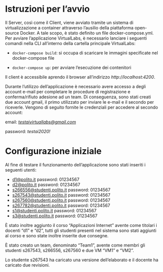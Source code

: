 # Istruzioni per l’avvio #
Il Server, così come il Client, viene avviato tramite un sistema di virtualizzazione a container attraverso l’ausilio della piattaforma open-source Docker.
A tale scopo, è stato definito un file docker-compose.yml.
Per avviare l’applicazione VirtualLabs, è necessario lanciare i seguenti comandi nella CLI all’interno della cartella principale VirtualLabs:

- `docker-compose build`: si occupa di scaricare le immagini specificate nel docker-compose file

- `docker-compose up`: per avviare l’esecuzione dei contenitori

Il client è accessibile aprendo il browser all’indirizzo *http://localhost:4200*.

Durante l’utilizzo dell’applicazione è necessario avere accesso a degli account e-mail per completare le procedure di registrazione e conferma/rifiuto adesione ad un team. Di conseguenza, sono stati creati due account gmail, il primo utilizzato per inviare le e-mail e il secondo per riceverle. Vengono di seguito fornite le credenziali per accedere al secondo account:

email: *testaivirtuallabs@gmail.com*

password: *testai2020!*

# Configurazione iniziale #
Al fine di testare il funzionamento dell’applicazione sono stati inseriti i seguenti utenti:

- d1@polito.it	password: 01234567
- d2@polito.it	password: 01234567
- s266556@studenti.polito.it	  password: 01234567
- s267543@studenti.polito.it	  password: 01234567
- s267560@studenti.polito.it	  password: 01234567
- s267782@studenti.polito.it	  password: 01234567
- s1@studenti.polito.it	password: 01234567
- s3@studenti.polito.it	password: 01234567

È stato inoltre aggiunto il corso “Applicazioni Internet” avente come titolari i docenti “d1” e “d2”, tutti gli studenti presenti nel sistema sono stati aggiunti al corso e sono state inoltre inserite due consegne.

È stato creato un team, denominato “Team1”, avente come membri gli studenti s267543, s266556, s267560 e due VM “VM1” e “VM2”.

Lo studente s267543 ha caricato una versione dell’elaborato e il docente ha caricato due revisioni.

